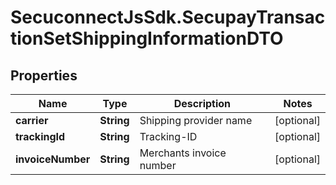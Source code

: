 # SecuconnectJsSdk.SecupayTransactionSetShippingInformationDTO

## Properties
Name | Type | Description | Notes
------------ | ------------- | ------------- | -------------
**carrier** | **String** | Shipping provider name | [optional] 
**trackingId** | **String** | Tracking-ID | [optional] 
**invoiceNumber** | **String** | Merchants invoice number | [optional] 


